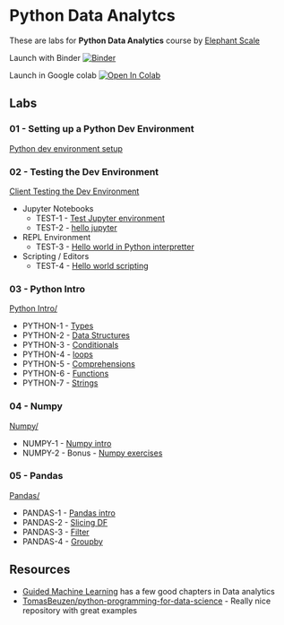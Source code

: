 # Python Data Analytcs

These are labs for **Python Data Analytics** course by [Elephant Scale](https://elephantscale.com/)

Launch with Binder [![Binder](https://mybinder.org/badge_logo.svg)](https://mybinder.org/v2/gh/elephantscale/python-data-analytics/HEAD)

Launch in Google colab [![Open In Colab](https://colab.research.google.com/assets/colab-badge.svg)](https://colab.research.google.com/github/elephantscale/python-data-analytics/)

## Labs

### 01 - Setting up a Python Dev Environment

[Python dev environment setup](01-dev-env-setup/README.md)

### 02 - Testing the Dev Environment

[Client Testing the Dev Environment](http://go/dataanalyticspython/#DataAnalyticswithPython-TestingtheDevEnvironment)

* Jupyter Notebooks
    * TEST-1 - [Test Jupyter environment](01-dev-env-setup/testing-123.ipynb)
    * TEST-2 - [hello jupyter](02-helloworld/hello-jupyter.ipynb)
* REPL Environment
    * TEST-3 - [Hello world in Python interpretter](02-helloworld/REPL.md)
* Scripting / Editors
    * TEST-4 - [Hello world scripting](02-helloworld/Script.md)

### 03 - Python Intro

[Python Intro/](03-python-intro/)

* PYTHON-1 - [Types](03-python-intro/01-types.ipynb)
* PYTHON-2 - [Data Structures](03-python-intro/02-data-structures.ipynb)
* PYTHON-3 - [Conditionals](03-python-intro/03-conditionals.ipynb)
* PYTHON-4 - [loops](03-python-intro/04-loops.ipynb)
* PYTHON-5 - [Comprehensions](03-python-intro/05-comprehensions.ipynb)
* PYTHON-6 - [Functions](03-python-intro/06-functions.ipynb)
* PYTHON-7 - [Strings](03-python-intro/07-string.ipynb)

### 04 - Numpy

[Numpy/](04-numpy/)

* NUMPY-1 - [Numpy intro](04-numpy/numpy-1.ipynb)
* NUMPY-2 - Bonus - [Numpy exercises](https://github.com/elephantscale/guided-machine-learning/blob/master/python-data-analysis/np-1__numpy-intro.md)

### 05 - Pandas

[Pandas/](05-pandas/)

* PANDAS-1 - [Pandas intro](05-pandas/pandas-1-intro.ipynb)
* PANDAS-2 - [Slicing DF](05-pandas/pandas-2-slicing.ipynb)
* PANDAS-3 - [Filter](05-pandas/pandas-3-filter.ipynb)
* PANDAS-4 - [Groupby](05-pandas/pandas-4-groupby.ipynb)

## Resources

* [Guided Machine Learning](https://github.com/elephantscale/guided-machine-learning) has a few good chapters in Data analytics
* [TomasBeuzen/python-programming-for-data-science](https://github.com/TomasBeuzen/python-programming-for-data-science) - Really nice repository with great examples